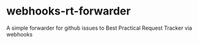 # webhooks-rt-forwarder
A simple forwarder for github issues to Best Practical Request Tracker via webhooks
